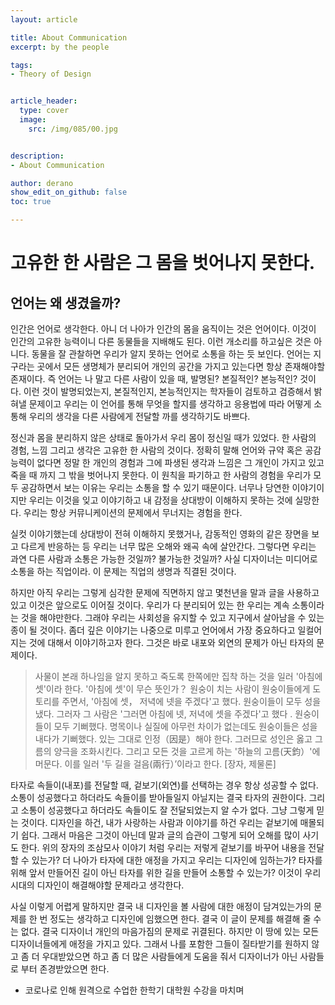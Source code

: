 ```yaml
---
layout: article

title: About Communication
excerpt: by the people

tags: 
- Theory of Design


article_header:
  type: cover
  image:
    src: /img/085/00.jpg


description: 
- About Communication

author: derano
show_edit_on_github: false
toc: true

--- 
```

# 고유한 한 사람은 그 몸을 벗어나지 못한다.

## 언어는 왜 생겼을까?
인간은 언어로 생각한다. 아니 더 나아가 인간의 몸을 움직이는 것은 언어이다. 이것이 인간의 고유한 능력이니 다른 동물들을 지배해도 된다. 이런 개소리를 하고싶은 것은 아니다. 동물을 잘 관찰하면 우리가 알지 못하는 언어로 소통을 하는 듯 보인다. 언어는 지구라는 곳에서 모든 생명체가 분리되어 개인의 공간을 가지고 있는다면 항상 존재해야할 존재이다. 즉 언어는 나 말고 다른 사람이 있을 때, 발명된? 본질적인? 본능적인? 것이다. 이런 것이 발명되었는지, 본질적인지, 본능적인지는 학자들이 검토하고 검증해서 밝혀낼 문제이고 우리는 이 언어를 통해 무엇을 할지를 생각하고 응용법에 따라 어떻게 소통해 우리의 생각을 다른 사람에게 전달할 까를 생각하기도 바쁘다.  

정신과 몸을 분리하지 않은 상태로 돌아가서 우리 몸이 정신일 때가 있었다. 한 사람의 경험, 느낌 그리고 생각은 고유한 한 사람의 것이다. 정확히 말해 언어와 규약 혹은 공감능력이 없다면 정말 한 개인의 경험과 그에 파생된 생각과 느낌은 그 개인이 가지고 있고 죽을 때 까지 그 밖을 벗어나지 못한다. 이 원칙을 파기하고 한 사람의 경험을 우리가 모두 공감하면서 보는 이유는 우리는 소통을 할 수 있기 때문이다. 너무나 당연한 이야기이지만 우리는 이것을 잊고 이야기하고 내 감정을 상대방이 이해하지 못하는 것에 실망한다. 우리는 항상 커뮤니케이션의 문제에서 무너지는 경험을 한다.  

실컷 이야기했는데 상대방이 전혀 이해하지 못했거나, 감동적인 영화의 같은 장면을 보고 다르게 반응하는 등 우리는 너무 많은 오해와 왜곡 속에 살안간다. 그렇다면 우리는 과연 다른 사람과 소통은 가능한 것일까? 불가능한 것일까? 사실 디자이너는 미디어로 소통을 하는 직업이라. 이 문제는 직업의 생명과 직결된 것이다.   

하지만 아직 우리는 그렇게 심각한 문제에 직면하지 않고 몇천년을 말과 글을 사용하고 있고 이것은 앞으로도 이어질 것이다. 우리가 다 분리되어 있는 한 우리는 계속 소통이라는 것을 해야만한다. 그래야 우리는 사회성을 유지할 수 있고 지구에서 살아남을 수 있는 종이 될 것이다. 좀더 깊은 이야기는 나중으로 미루고 언어에서 가장 중요하다고 일컬어지는 것에 대해서 이야기하고자 한다. 그것은 바로 내포와 외연의 문제가 아닌 타자의 문제이다. 

> 사물이 본래 하나임을 알지 못하고 죽도록 한쪽에만 집착 하는 것을 일러 '아침에 셋'이라 한다. '아침에 셋'이 무슨 뜻인가？ 원숭이 치는 사람이 원숭이들에게 도토리를 주면서, '아침에 셋， 저녁에 넷을 주겠다'고 했다. 원숭이들이 모두 성을 냈다. 그러자 그 사람은 '그러면 아침에 넷, 저녁에 셋을 주겠다'고 했다 . 원숭이들이 모두 기뻐했다. 명목이나 실질에 아무런 차이가 없는데도 원숭이들은 성을 내다가 기뻐했다. 있는 그대로 인정（因是）해야 한다. 그러므로 성인은 옳고 그름의 양극을 조화시킨다. 그리고 모든 것을 고르게 하는 '하늘의 고름(天鈞）'에 머문다. 이를 일러 '두 길을 걸음(兩行）’이라고 한다. 
> [장자, 제물론]

타자로 속들이(내포)를 전달할 때, 겉보기(외연)를 선택하는 경우 항상 성공할 수 없다. 소통이 성공했다고 하더라도 속들이를 받아들일지 아닐지는 결국 타자의 권한이다. 그리고 소통이 성공했다고 하더라도 속들이도 잘 전달되었는지 알 수가 없다. 그냥 그렇게 믿는 것이다. 디자인을 하건, 내가 사랑하는 사람과 이야기를 하건 우리는 겉보기에 매몰되기 쉽다. 그래서 마음은 그것이 아닌데 말과 글의 습관이 그렇게 되어 오해를 많이 사기도 한다. 위의 장자의 조삼모사 이야기 처럼 우리는 저렇게 겉보기를 바꾸어 내용을 전달할 수 있는가? 더 나아가 타자에 대한 애정을 가지고 우리는 디자인에 임하는가? 타자를 위해 앞서 만들어진 길이 아닌 타자를 위한 길을 만들어 소통할 수 있는가? 이것이 우리 시대의 디자인이 해결해야할 문제라고 생각한다.  

사실 이렇게 어렵게 말하지만 결국 내 디자인을 볼 사람에 대한 애정이 담겨있는가의 문제를 한 번 정도는 생각하고 디자인에 임했으면 한다. 결국 이 글이 문제를 해결해 줄 수는 없다. 결국 디자이너 개인의 마음가짐의 문제로 귀결된다. 하지만 이 땅에 있는 모든 디자이너들에게 애정을 가지고 있다. 그래서 나를 포함한 그들이 질타받기를 원하지 않고 좀 더 우대받았으면 하고 좀 더 많은 사람들에게 도움을 줘서 디자이너가 아닌 사람들로 부터 존경받았으면 한다.  

- 코로나로 인해 원격으로 수업한 한학기 대학원 수강을 마치며